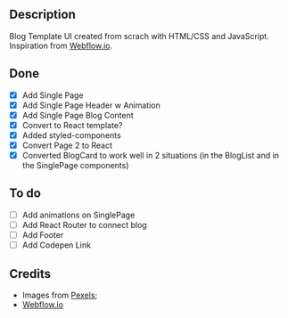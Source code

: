 ## Description
Blog Template UI created from scrach with HTML/CSS and JavaScript. Inspiration from [Webflow.io](http://template-gridded.webflow.io/).

## Done
- [x] Add Single Page
- [x] Add Single Page Header w Animation
- [x] Add Single Page Blog Content
- [x] Convert to React template?
- [x] Added styled-components
- [x] Convert Page 2 to React
- [x] Converted BlogCard to work well in 2 situations (in the BlogList and in the SinglePage components)

## To do
- [ ] Add animations on SinglePage
- [ ] Add React Router to connect blog
- [ ] Add Footer
- [ ] Add Codepen Link

## Credits
- Images from [Pexels](https://www.pexels.com/);
- [Webflow.io](http://template-gridded.webflow.io/)